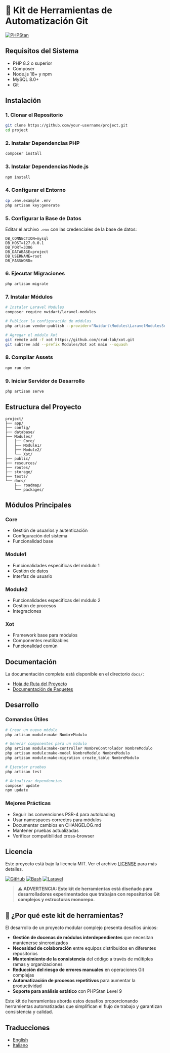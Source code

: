 # 🚀 Kit de Herramientas de Automatización Git

[![PHPStan](https://img.shields.io/badge/PHPStan-Level%209-brightgreen.svg?style=for-the-badge&logo=php&logoColor=white)](phpstan/ANALISI_MODULI_PHPSTAN.md)

## Requisitos del Sistema
- PHP 8.2 o superior
- Composer
- Node.js 18+ y npm
- MySQL 8.0+
- Git

## Instalación

### 1. Clonar el Repositorio
```bash
git clone https://github.com/your-username/project.git
cd project
```

### 2. Instalar Dependencias PHP
```bash
composer install
```

### 3. Instalar Dependencias Node.js
```bash
npm install
```

### 4. Configurar el Entorno
```bash
cp .env.example .env
php artisan key:generate
```

### 5. Configurar la Base de Datos
Editar el archivo `.env` con las credenciales de la base de datos:
```env
DB_CONNECTION=mysql
DB_HOST=127.0.0.1
DB_PORT=3306
DB_DATABASE=project
DB_USERNAME=root
DB_PASSWORD=
```

### 6. Ejecutar Migraciones
```bash
php artisan migrate
```

### 7. Instalar Módulos
```bash
# Instalar Laravel Modules
composer require nwidart/laravel-modules

# Publicar la configuración de módulos
php artisan vendor:publish --provider="Nwidart\Modules\LaravelModulesServiceProvider"

# Agregar el módulo Xot
git remote add -f xot https://github.com/crud-lab/xot.git
git subtree add --prefix Modules/Xot xot main --squash
```

### 8. Compilar Assets
```bash
npm run dev
```

### 9. Iniciar Servidor de Desarrollo
```bash
php artisan serve
```

## Estructura del Proyecto

```
project/
├── app/
├── config/
├── database/
├── Modules/
│   ├── Core/
│   ├── Module1/
│   ├── Module2/
│   └── Xot/
├── public/
├── resources/
├── routes/
├── storage/
├── tests/
└── docs/
    ├── roadmap/
    └── packages/
```

## Módulos Principales

### Core
- Gestión de usuarios y autenticación
- Configuración del sistema
- Funcionalidad base

### Module1
- Funcionalidades específicas del módulo 1
- Gestión de datos
- Interfaz de usuario

### Module2
- Funcionalidades específicas del módulo 2
- Gestión de procesos
- Integraciones

### Xot
- Framework base para módulos
- Componentes reutilizables
- Funcionalidad común

## Documentación

La documentación completa está disponible en el directorio `docs/`:
- [Hoja de Ruta del Proyecto](roadmap/README.md)
- [Documentación de Paquetes](packages/README.md)

## Desarrollo

### Comandos Útiles
```bash
# Crear un nuevo módulo
php artisan module:make NombreModulo

# Generar componentes para un módulo
php artisan module:make-controller NombreControlador NombreModulo
php artisan module:make-model NombreModelo NombreModulo
php artisan module:make-migration create_table NombreModulo

# Ejecutar pruebas
php artisan test

# Actualizar dependencias
composer update
npm update
```

### Mejores Prácticas
- Seguir las convenciones PSR-4 para autoloading
- Usar namespaces correctos para módulos
- Documentar cambios en CHANGELOG.md
- Mantener pruebas actualizadas
- Verificar compatibilidad cross-browser

## Licencia
Este proyecto está bajo la licencia MIT. Ver el archivo [LICENSE](../../LICENSE) para más detalles.

[![GitHub](https://img.shields.io/badge/GitHub-100000?style=for-the-badge&logo=github&logoColor=white)](https://github.com)
[![Bash](https://img.shields.io/badge/Bash-4EAA25?style=for-the-badge&logo=gnu-bash&logoColor=white)](https://www.gnu.org/software/bash/)
[![Laravel](https://img.shields.io/badge/Laravel-FF2D20?style=for-the-badge&logo=laravel&logoColor=white)](https://laravel.com)

> **⚠️ ADVERTENCIA: Este kit de herramientas está diseñado para desarrolladores experimentados que trabajan con repositorios Git complejos y estructuras monorepo.**

## 🤔 ¿Por qué este kit de herramientas?

El desarrollo de un proyecto modular complejo presenta desafíos únicos:

- **Gestión de docenas de módulos interdependientes** que necesitan mantenerse sincronizados
- **Necesidad de colaboración** entre equipos distribuidos en diferentes repositorios
- **Mantenimiento de la consistencia** del código a través de múltiples ramas y organizaciones
- **Reducción del riesgo de errores manuales** en operaciones Git complejas
- **Automatización de procesos repetitivos** para aumentar la productividad
- **Soporte para análisis estático** con PHPStan Level 9

Este kit de herramientas aborda estos desafíos proporcionando herramientas automatizadas que simplifican el flujo de trabajo y garantizan consistencia y calidad.

## Traducciones
- [English](../../README.md)
- [Italiano](README.it.md) 